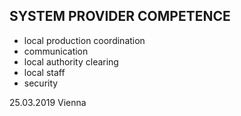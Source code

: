 ## SYSTEM PROVIDER COMPETENCE

+ local production coordination
+ communication
+ local authority clearing
+ local staff
+ security

25.03.2019 Vienna